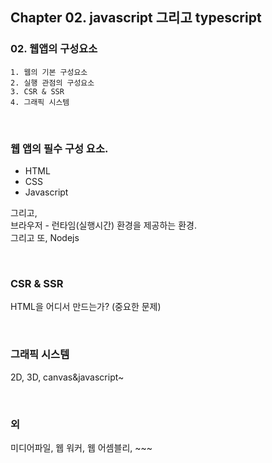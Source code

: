## Chapter 02. javascript 그리고 typescript

### 02. 웹앱의 구성요소

```
1. 웹의 기본 구성요소
2. 실행 관점의 구성요소
3. CSR & SSR
4. 그래픽 시스템
```

<br />

### 웹 앱의 필수 구성 요소.

- HTML
- CSS
- Javascript

그리고, <br />
브라우저 - 런타임(실행시간) 환경을 제공하는 환경.<br />
그리고 또, Nodejs

<br />

### CSR & SSR

HTML을 어디서 만드는가? (중요한 문제)

<br />

### 그래픽 시스템

2D, 3D, canvas&javascript~

<br />

### 외

미디어파일, 웹 워커, 웹 어셈블리, ~~~
